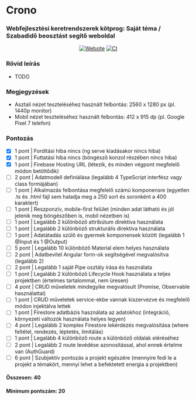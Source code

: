 # Crono
### Webfejlesztési keretrendszerek kötprog: Saját téma / Szabadidő beosztást segítő weboldal
<div align="center">
  
  [![Website](https://img.shields.io/badge/Firebase_weboldal-BB46FF)](https://crono-web.firebaseapp.com)
  [![CI](https://github.com/TacticalCamel/crono-web/actions/workflows/firebase-hosting-merge.yml/badge.svg?event=push)](https://github.com/TacticalCamel/crono-web/actions/workflows)
  
</div>

### Rövid leírás
- TODO

### Megjegyzések
- Asztali nézet teszteléséhez használt felbontás: 2560 x 1280 px (pl. 1440p monitor)
- Mobil nézet teszteléséhez használt felbontás: 412 x 915 dp (pl. Google Pixel 7 telefon)

### Pontozás

- [x] 1 pont | Fordítási hiba nincs (ng serve kiadásakor nincs hiba)
- [x] 1 pont | Futtatási hiba nincs (böngésző konzol részében nincs hiba)
- [x] 1 pont | Firebase Hosting URL (létezik, és minden végpont megfelelő módon betöltődik)
- [ ] 2 pont | Adatmodell definiálása (legalább 4 TypeScript interfész vagy class formájában)
- [ ] 1 pont | Alkalmazás felbontása megfelelő számú komponensre (egyetlen .ts és .html fájl sem haladja meg a 250 sort és soronként a 400 karaktert)
- [ ] 1 pont | Reszponzív, mobile-first felület (minden adat látható és jól jelenik meg böngészőben is, mobil nézetben is)
- [ ] 1 pont | Legalább 2 különböző attribútum direktíva használata
- [ ] 1 pont | Legalább 2 különböző strukturális direktíva használata
- [ ] 1 pont | Adatátadás szülő és gyermek komponensek között (legalább 1 @Input és 1 @Output)
- [ ] 5 pont | Legalább 10 különböző Material elem helyes használata
- [ ] 2 pont | Adatbevitel Angular form-ok segítségével megvalósítva (legalább 2)
- [ ] 2 pont | Legalább 1 saját Pipe osztály írása és használata
- [ ] 1 pont | Legalább 2 különböző Lifecycle Hook használata a teljes projektben (értelmes tartalommal, nem üresen)
- [ ] 4 pont | CRUD műveletek mindegyike megvalósult (Promise, Observable használattal)
- [ ] 1 pont | CRUD műveletek service-ekbe vannak kiszervezve és megfelelő módon injektálva lettek
- [ ] 1 pont | Firestore adatbázis használata az adatokhoz (integráció, környezeti változók használata helyes legyen)
- [ ] 4 pont | Legalább 2 komplex Firestore lekérdezés megvalósítása (where feltétel, rendezés, léptetés, limitálás)
- [ ] 1 pont | Legalább 4 különböző route a különböző oldalak eléréséhez
- [ ] 2 pont | Legalább 2 route levédése azonosítással, ahol ennek értelme van (AuthGuard)
- [ ] 6 pont | Szubjektív pontozás a projekt egészére (mennyire fedi le a projekt a témakört, mennyi lehet a befektetett energia a projektben)
#### Összesen: 40
#### Minimum pontszám: 20
